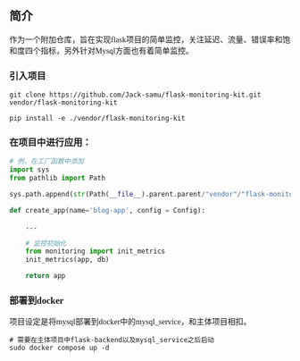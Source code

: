 <font face="楷体">

## 简介

作为一个附加仓库，旨在实现flask项目的简单监控，关注延迟、流量、错误率和饱和度四个指标，另外针对Mysql方面也有着简单监控。

### 引入项目
```shell
git clone https://github.com/Jack-samu/flask-monitoring-kit.git vendor/flask-monitoring-kit

pip install -e ./vendor/flask-monitoring-kit
```

### 在项目中进行应用：
```python
# 例，在工厂函数中添加
import sys
from pathlib import Path

sys.path.append(str(Path(__file__).parent.parent/"vendor"/"flask-monitoring-kit"))

def create_app(name='blog-app', config = Config):

    ...
    
    # 监控初始化
    from monitoring import init_metrics
    init_metrics(app, db)

    return app
```

### 部署到docker
项目设定是将mysql部署到docker中的mysql_service，和主体项目相扣。
```shell
# 需要在主体项目中flask-backend以及mysql_service之后启动
sudo docker compose up -d
```